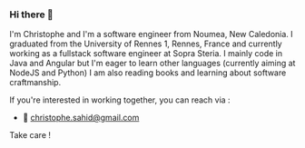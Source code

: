 ### Hi there 👋

I'm Christophe and I'm a software engineer from Noumea, New Caledonia.
I graduated from the University of Rennes 1, Rennes, France and currently working as a fullstack software engineer at Sopra Steria.
I mainly code in Java and Angular but I'm eager to learn other languages (currently aiming at NodeJS and Python)
I am also reading books and learning about software craftmanship. 

If you're interested in working together, you can reach via :
- 📧 christophe.sahid@gmail.com

Take care !

<!--
**markhum/markhum** is a ✨ _special_ ✨ repository because its `README.md` (this file) appears on your GitHub profile.

Here are some ideas to get you started:

- 🔭 I’m currently working on ...
- 🌱 I’m currently learning ...
- 👯 I’m looking to collaborate on ...
- 🤔 I’m looking for help with ...
- 💬 Ask me about ...
- 📫 How to reach me: ...
- 😄 Pronouns: ...
- ⚡ Fun fact: ...
-->
